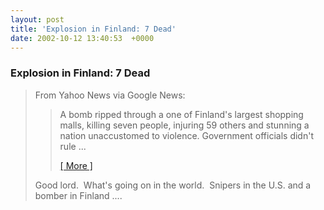 ```yaml
---
layout: post
title: 'Explosion in Finland: 7 Dead'
date: 2002-10-12 13:40:53  +0000
---
```

<h3>Explosion in Finland: 7 Dead</h3>
<blockquote dir="ltr" style="MARGIN-RIGHT: 0px">
<p>From Yahoo News via Google News: </p>
<blockquote dir="ltr" style="MARGIN-RIGHT: 0px">
<p>A bomb ripped through a one of Finland's largest shopping malls, killing seven people, injuring 59 others and stunning a nation unaccustomed to violence. Government officials didn't rule ... </p>
<p><a href="https://web.archive.org/web/20021013031121/http://story.news.yahoo.com/news?tmpl=story2&amp;cid=518&amp;ncid=716&amp;e=6&amp;u=/ap/20021012/ap_on_re_eu/finland_bomb">[ More ]</a></p></blockquote>
<p dir="ltr">Good lord.&nbsp; What's going on in the world.&nbsp; Snipers in the U.S. and a bomber in Finland ....</p></blockquote><br>